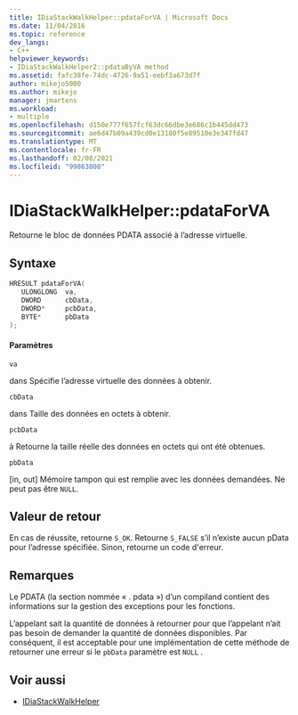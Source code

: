 ```yaml
---
title: IDiaStackWalkHelper::pdataForVA | Microsoft Docs
ms.date: 11/04/2016
ms.topic: reference
dev_langs:
- C++
helpviewer_keywords:
- IDiaStackWalkHelper2::pdataByVA method
ms.assetid: fafc38fe-74dc-4726-9a51-eebf3a673d7f
author: mikejo5000
ms.author: mikejo
manager: jmartens
ms.workload:
- multiple
ms.openlocfilehash: d150e777f657fcf63dc66dbe3e686c1b445dd473
ms.sourcegitcommit: ae6d47b09a439cd0e13180f5e89510e3e347fd47
ms.translationtype: MT
ms.contentlocale: fr-FR
ms.lasthandoff: 02/08/2021
ms.locfileid: "99863808"
---
```

# <a name="idiastackwalkhelperpdataforva"></a>IDiaStackWalkHelper::pdataForVA
Retourne le bloc de données PDATA associé à l’adresse virtuelle.

## <a name="syntax"></a>Syntaxe

```C++
HRESULT pdataForVA( 
   ULONGLONG  va,
   DWORD      cbData,
   DWORD*     pcbData,
   BYTE*      pbData
);
```

#### <a name="parameters"></a>Paramètres
 `va`

dans Spécifie l’adresse virtuelle des données à obtenir.

 `cbData`

dans Taille des données en octets à obtenir.

 `pcbData`

à Retourne la taille réelle des données en octets qui ont été obtenues.

 `pbData`

[in, out] Mémoire tampon qui est remplie avec les données demandées. Ne peut pas être `NULL`.

## <a name="return-value"></a>Valeur de retour
 En cas de réussite, retourne `S_OK`. Retourne `S_FALSE` s’il n’existe aucun pData pour l’adresse spécifiée. Sinon, retourne un code d'erreur.

## <a name="remarks"></a>Remarques
 Le PDATA (la section nommée « . pdata ») d’un compiland contient des informations sur la gestion des exceptions pour les fonctions.

 L’appelant sait la quantité de données à retourner pour que l’appelant n’ait pas besoin de demander la quantité de données disponibles. Par conséquent, il est acceptable pour une implémentation de cette méthode de retourner une erreur si le `pbData` paramètre est `NULL` .

## <a name="see-also"></a>Voir aussi
- [IDiaStackWalkHelper](../../debugger/debug-interface-access/idiastackwalkhelper.md)